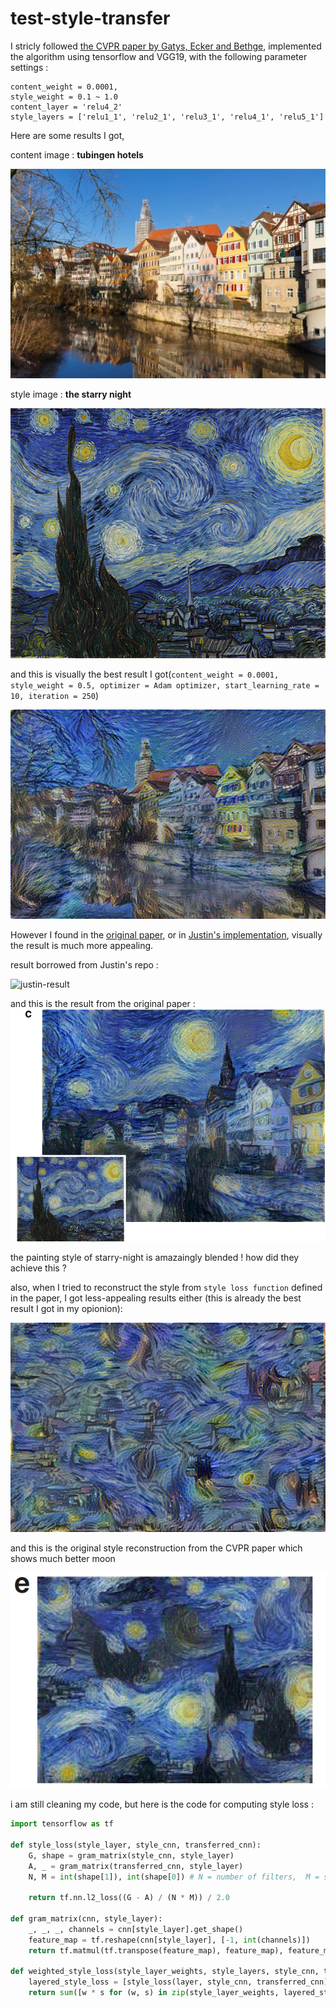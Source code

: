# test-style-transfer

I stricly followed [the CVPR paper by Gatys, Ecker and Bethge](http://www.cv-foundation.org/openaccess/content_cvpr_2016/papers/Gatys_Image_Style_Transfer_CVPR_2016_paper.pdf), implemented the algorithm using tensorflow and VGG19, with the following parameter settings : 

```
content_weight = 0.0001,  
style_weight = 0.1 ~ 1.0
content_layer = 'relu4_2'
style_layers = ['relu1_1', 'relu2_1', 'relu3_1', 'relu4_1', 'relu5_1']
```

Here are some results I got, 

content image : <b>tubingen hotels</b>

![tubingen hotels](/tubingen-small.jpg)


style image : <b>the starry night</b>

![starry night](/1-style.jpg)

and this is visually the best result I got(`content_weight = 0.0001, style_weight = 0.5, optimizer = Adam optimizer, start_learning_rate = 10, iteration = 250`)

![starry-night-tubingen](/style_transfer_iter_250.jpg)

However I found in the [original paper](http://www.cv-foundation.org/openaccess/content_cvpr_2016/papers/Gatys_Image_Style_Transfer_CVPR_2016_paper.pdf),  or in [Justin's implementation](https://github.com/jcjohnson/neural-style), visually the result is much more appealing. 

result borrowed from Justin's repo :

![justin-result](https://github.com/jcjohnson/neural-style/blob/master/examples/outputs/tubingen_starry.png)

and this is the result from the original paper : 
![cvpr-result](/starry-night-cvpr.png)

the painting style of starry-night is amazaingly blended ! how did they achieve this ?


also, when I tried to reconstruct the style from `style loss function` defined in the paper, I got less-appealing results either (this is already the best result I got in my opionion):

![starry-style](/style_reconstruction_380.jpg)

and this is the original style reconstruction from the CVPR paper which shows much better moon

![starry-style-cvpr](/starry-night-style-cvpr.png)

i am still cleaning my code, but here is the code for computing style loss : 

```python
import tensorflow as tf

def style_loss(style_layer, style_cnn, transferred_cnn):
    G, shape = gram_matrix(style_cnn, style_layer)
    A, _ = gram_matrix(transferred_cnn, style_layer)
    N, M = int(shape[1]), int(shape[0]) # N = number of filters,  M = size of activation of filters (feature map)

    return tf.nn.l2_loss((G - A) / (N * M)) / 2.0

def gram_matrix(cnn, style_layer):
    _, _, _, channels = cnn[style_layer].get_shape()
    feature_map = tf.reshape(cnn[style_layer], [-1, int(channels)])
    return tf.matmul(tf.transpose(feature_map), feature_map), feature_map.get_shape()

def weighted_style_loss(style_layer_weights, style_layers, style_cnn, transferred_cnn):
    layered_style_loss = [style_loss(layer, style_cnn, transferred_cnn) for layer in style_layers]
    return sum([w * s for (w, s) in zip(style_layer_weights, layered_style_loss)])
```
